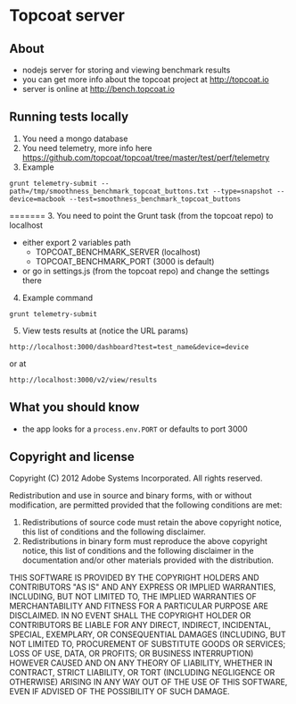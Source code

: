  Topcoat server
===================

About
-------------------
* nodejs server for storing and viewing benchmark results
* you can get more info about the topcoat project at http://topcoat.io
* server is online at http://bench.topcoat.io

Running tests locally
---------------------
1. You need a mongo database
2. You need telemetry, more info here https://github.com/topcoat/topcoat/tree/master/test/perf/telemetry
3. Example
````
grunt telemetry-submit --path=/tmp/smoothness_benchmark_topcoat_buttons.txt --type=snapshot --device=macbook --test=smoothness_benchmark_topcoat_buttons
````

=======
3. You need to point the Grunt task (from the topcoat repo) to localhost
   * either export 2 variables path
       * TOPCOAT_BENCHMARK_SERVER (localhost)
       * TOPCOAT_BENCHMARK_PORT (3000 is default)
   * or go in settings.js (from the topcoat repo) and change the settings there
4. Example command

````
grunt telemetry-submit
````
5. View tests results at (notice the URL params)

````
http://localhost:3000/dashboard?test=test_name&device=device
````

or at

````
http://localhost:3000/v2/view/results
````

What you should know
---------------------
* the app looks for a `process.env.PORT` or defaults to port 3000

Copyright and license
---------------------

Copyright (C) 2012 Adobe Systems Incorporated. All rights reserved.

Redistribution and use in source and binary forms, with or without
modification, are permitted provided that the following conditions
are met:

1. Redistributions of source code must retain the above
 copyright notice, this list of conditions and the following
 disclaimer.
2. Redistributions in binary form must reproduce the above
 copyright notice, this list of conditions and the following
 disclaimer in the documentation and/or other materials
 provided with the distribution.

THIS SOFTWARE IS PROVIDED BY THE COPYRIGHT HOLDERS AND CONTRIBUTORS
"AS IS" AND ANY EXPRESS OR IMPLIED WARRANTIES, INCLUDING, BUT NOT
LIMITED TO, THE IMPLIED WARRANTIES OF MERCHANTABILITY AND FITNESS
FOR A PARTICULAR PURPOSE ARE DISCLAIMED. IN NO EVENT SHALL THE
COPYRIGHT HOLDER OR CONTRIBUTORS BE LIABLE FOR ANY DIRECT,
INDIRECT, INCIDENTAL, SPECIAL, EXEMPLARY, OR CONSEQUENTIAL DAMAGES
(INCLUDING, BUT NOT LIMITED TO, PROCUREMENT OF SUBSTITUTE GOODS OR
SERVICES; LOSS OF USE, DATA, OR PROFITS; OR BUSINESS INTERRUPTION)
HOWEVER CAUSED AND ON ANY THEORY OF LIABILITY, WHETHER IN CONTRACT,
STRICT LIABILITY, OR TORT (INCLUDING NEGLIGENCE OR OTHERWISE)
ARISING IN ANY WAY OUT OF THE USE OF THIS SOFTWARE, EVEN IF ADVISED
OF THE POSSIBILITY OF SUCH DAMAGE.
